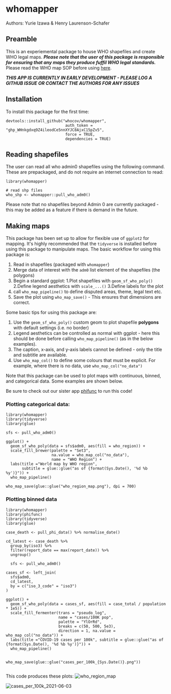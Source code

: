 # whomapper

Authors: Yurie Izawa & Henry Laurenson-Schafer

## Preamble

This is an experiemental package to house WHO shapefiles and create WHO legal maps. ***Please note that the user of this package is responsible for ensuring that any maps they produce fuffil WHO legal standards.*** Please read the WHO map SOP before using [here](http://gamapserver.who.int/gho/gis/training/DMF_GIS2010_2_SOPSforWHOMaps.pdf).

***THIS APP IS CURRENTLY IN EARLY DEVELOPMENT - PLEASE LOG A GITHUB ISSUE OR CONTACT THE AUTHORS FOR ANY ISSUES***

## Installation

To install this package for the first time: 

```
devtools::install_github("whocov/whomapper", 
                          auth_token = "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", 
                          force = TRUE, 
                          dependencies = TRUE)
```
## Reading shapefiles

The user can read all who admin0 shapefiles using the following command. These are prepackaged, and do not require an internet connection to read:

```
library(whomapper)

# read shp files
who_shp <- whomapper::pull_who_adm0()
```

Please note that no shapefiles beyond Admin 0 are currently packaged - this may be added as a feature if there is demand in the future.

## Making maps

This package has been set up to allow for flexible use of `ggplot2` for mapping. It's highly recommended that the `tidyverse` is installed before using this package to manipulate maps. The basic workflow for using this package is:

1. Read in shapefiles (packaged with `whomapper`)
2. Merge data of interest with the `adm0` list element of the shapefiles (the polygons)
3. Begin a standard ggplot:
    1.Plot shapefiles with `geom_sf_who_poly()`
    2.Define legend aesthetics with `scale_...()`
    3.Define labels for the plot
4. call `who_map_pipeline()` to define disputed areas, theme, legal text etc.
5. Save the plot using `who_map_save()` - This ensures that dimensions are correct. 


Some basic tips for using this package are:

1. Use the `geom_sf_who_poly()` custom geom to plot shapefile **polygons** with default settings (i.e. no border)
2. Legend aesthetics can be controlled as normal with ggplot - here this should be done before calling `who_map_pipeline()` (as in the below examples).
3. The caption, x-axis, and y-axis labels cannot be defined - only the title and subtitle are available.
4. Use `who_map_col()` to define some colours that must be explicit. For example, where there is no data, use `who_map_col("no_data")`

Note that this package can be used to plot maps with continuous, binned, and categorical data. Some examples are shown below.

Be sure to check out our sister app [phifunc](https://github.com/whocov/phifunc) to run this code!

### Plotting categorical data:

```
library(whomapper)
library(tidyverse)
library(glue)

sfs <- pull_who_adm0()

ggplot() +
  geom_sf_who_poly(data = sfs$adm0, aes(fill = who_region)) +
  scale_fill_brewer(palette = "Set3", 
                    na.value = who_map_col("no_data"),
                    name = "WHO Region") +
  labs(title ="World map by WHO region", 
       subtitle = glue::glue("as of {format(Sys.Date(), '%d %b %y')}")) +
  who_map_pipeline() 

who_map_save(glue::glue("who_region_map.png"), dpi = 700)

```

### Plotting binned data

```
library(whomapper)
library(phifunc)
library(tidyverse)
library(glue)

case_death <- pull_phi_data() %>% normalise_date()

cd_latest <- case_death %>% 
  group_by(iso3) %>% 
  filter(report_date == max(report_date)) %>% 
  ungroup()

  sfs <- pull_who_adm0()

cases_sf <- left_join(
  sfs$adm0,
  cd_latest,
  by = c("iso_3_code" = "iso3")
)

ggplot() +
  geom_sf_who_poly(data = cases_sf, aes(fill = case_total / population * 1e5)) +
  scale_fill_fermenter(trans = "pseudo_log",
                       name = "cases/100K pop", 
                       palette = "YlOrRd", 
                       breaks = c(50, 500, 5e3),
                       direction = 1, na.value = who_map_col("no_data")) +
  labs(title ="COVID-19 cases per 100k", subtitle = glue::glue("as of {format(Sys.Date(), '%d %b %y')}")) +
  who_map_pipeline() 


who_map_save(glue::glue("cases_per_100k_{Sys.Date()}.png"))


```

This code produces these plots:
![who_region_map](https://user-images.githubusercontent.com/38218241/120607542-90298500-c450-11eb-919f-9b255a946bd8.png)


![cases_per_100k_2021-06-03](https://user-images.githubusercontent.com/38218241/120607578-991a5680-c450-11eb-8bf1-6428a5f3c967.png)

